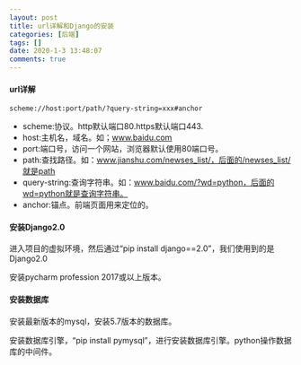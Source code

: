 ```yaml
---
layout: post
title: url详解和Django的安装
categories: [后端]
tags: []
date: 2020-1-3 13:48:07
comments: true
---
```



#### url详解


```
scheme://host:port/path/?query-string=xxx#anchor
```

* scheme:协议。http默认端口80.https默认端口443.
* host:主机名，域名。如；www.baidu.com
* port:端口号，访问一个网站，浏览器默认使用80端口号。
* path:查找路径。如：www.jianshu.com/newses_list/，后面的/newses_list/就是path
* query-string:查询字符串。如：www.baidu.com/?wd=python，后面的wd=python就是查询字符串。
* anchor:锚点。前端页面用来定位的。

#### 安装Django2.0

进入项目的虚拟环境，然后通过“pip install django==2.0”，我们使用到的是Django2.0


安装pycharm profession 2017或以上版本。

#### 安装数据库

安装最新版本的mysql，安装5.7版本的数据库。

安装数据库引擎，“pip install pymysql”，进行安装数据库引擎。python操作数据库的中间件。

